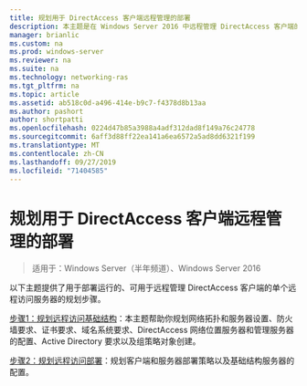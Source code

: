 ```yaml
---
title: 规划用于 DirectAccess 客户端远程管理的部署
description: 本主题是在 Windows Server 2016 中远程管理 DirectAccess 客户端的指南的一部分。
manager: brianlic
ms.custom: na
ms.prod: windows-server
ms.reviewer: na
ms.suite: na
ms.technology: networking-ras
ms.tgt_pltfrm: na
ms.topic: article
ms.assetid: ab518c0d-a496-414e-b9c7-f4378d8b13aa
ms.author: pashort
author: shortpatti
ms.openlocfilehash: 0224d47b85a3988a4adf312dad8f149a76c24778
ms.sourcegitcommit: 6aff3d88ff22ea141a6ea6572a5ad8dd6321f199
ms.translationtype: MT
ms.contentlocale: zh-CN
ms.lasthandoff: 09/27/2019
ms.locfileid: "71404585"
---
```

# <a name="plan-deployment-for-remote-management-of-directaccess-clients"></a>规划用于 DirectAccess 客户端远程管理的部署

>适用于：Windows Server（半年频道）、Windows Server 2016

以下主题提供了用于部署运行的、可用于远程管理 DirectAccess 客户端的单个远程访问服务器的规划步骤。  
  
[步骤1：规划远程访问基础结构](Step-1-Plan-the-Remote-Access-Infrastructure.md)：本主题帮助你规划网络拓扑和服务器设置、防火墙要求、证书要求、域名系统要求、DirectAccess 网络位置服务器和管理服务器的配置、Active Directory 要求以及组策略对象创建。  
  
[步骤2：规划远程访问部署](Step-2-Plan-the-Remote-Access-Deployment.md)：规划客户端和服务器部署策略以及基础结构服务器的配置。  

  



